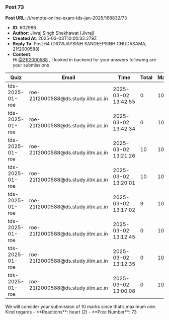 ### Post 73
**Post URL**: /t/remote-online-exam-tds-jan-2025/168832/73
- **ID**: 602966
- **Author**: Jivraj Singh Shekhawat (Jivraj)
- **Created At**: 2025-03-03T10:00:32.279Z
- **Reply To**: Post 64 (DIGVIJAYSINH SANDEEPSINH CHUDASAMA, 21f2000588)
- **Content**:  
  Hi <a class="mention" href="/u/21f2000588">@21f2000588</a> ,
I looked in backend for your answers following are your submissions
<div class="md-table">
<table>
<thead>
<tr>
<th>Quiz</th>
<th>Email</th>
<th>Time</th>
<th>Total</th>
<th>Max</th>
</tr>
</thead>
<tbody>
<tr>
<td>tds-2025-01-roe</td>
<td>roe-21f2000588@ds.study.iitm.ac.in</td>
<td>2025-03-02 13:42:55</td>
<td>0</td>
<td>10</td>
</tr>
<tr>
<td>tds-2025-01-roe</td>
<td>roe-21f2000588@ds.study.iitm.ac.in</td>
<td>2025-03-02 13:42:34</td>
<td>0</td>
<td>10</td>
</tr>
<tr>
<td>tds-2025-01-roe</td>
<td>roe-21f2000588@ds.study.iitm.ac.in</td>
<td>2025-03-02 13:21:26</td>
<td>10</td>
<td>10</td>
</tr>
<tr>
<td>tds-2025-01-roe</td>
<td>roe-21f2000588@ds.study.iitm.ac.in</td>
<td>2025-03-02 13:20:01</td>
<td>10</td>
<td>10</td>
</tr>
<tr>
<td>tds-2025-01-roe</td>
<td>roe-21f2000588@ds.study.iitm.ac.in</td>
<td>2025-03-02 13:17:02</td>
<td>9</td>
<td>10</td>
</tr>
<tr>
<td>tds-2025-01-roe</td>
<td>roe-21f2000588@ds.study.iitm.ac.in</td>
<td>2025-03-02 13:12:45</td>
<td>0</td>
<td>10</td>
</tr>
<tr>
<td>tds-2025-01-roe</td>
<td>roe-21f2000588@ds.study.iitm.ac.in</td>
<td>2025-03-02 13:12:35</td>
<td>0</td>
<td>10</td>
</tr>
<tr>
<td>tds-2025-01-roe</td>
<td>roe-21f2000588@ds.study.iitm.ac.in</td>
<td>2025-03-02 13:00:08</td>
<td>0</td>
<td>10</td>
</tr>
</tbody>
</table>
</div>We will consider your submission of 10 marks since that’s maximum one.
Kind regards
- **Reactions**: heart (2)
- **Post Number**: 73

